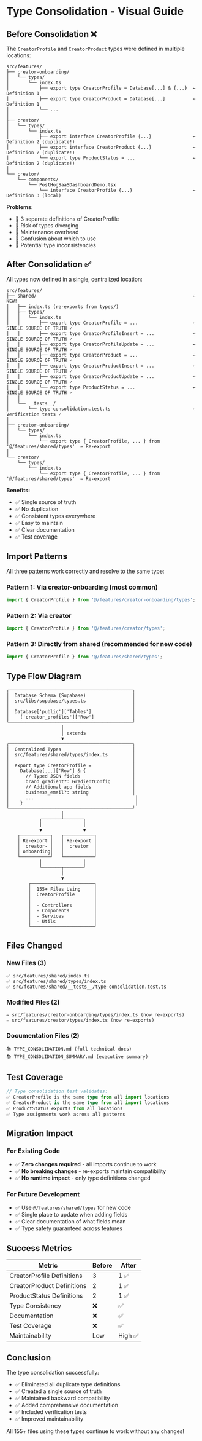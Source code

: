 # Type Consolidation - Visual Guide

## Before Consolidation ❌

The `CreatorProfile` and `CreatorProduct` types were defined in multiple locations:

```
src/features/
├── creator-onboarding/
│   └── types/
│       └── index.ts
│           ├── export type CreatorProfile = Database[...] & {...}  ← Definition 1
│           ├── export type CreatorProduct = Database[...]          ← Definition 1
│           └── ...
│
├── creator/
│   └── types/
│       └── index.ts
│           ├── export interface CreatorProfile {...}               ← Definition 2 (duplicate!)
│           ├── export interface CreatorProduct {...}               ← Definition 2 (duplicate!)
│           └── export type ProductStatus = ...                     ← Definition 2 (duplicate!)
│
└── creator/
    └── components/
        └── PostHogSaaSDashboardDemo.tsx
            └── interface CreatorProfile {...}                      ← Definition 3 (local)
```

**Problems:**
- 🔴 3 separate definitions of CreatorProfile
- 🔴 Risk of types diverging
- 🔴 Maintenance overhead
- 🔴 Confusion about which to use
- 🔴 Potential type inconsistencies

## After Consolidation ✅

All types now defined in a single, centralized location:

```
src/features/
├── shared/                                                         ← NEW!
│   ├── index.ts (re-exports from types/)
│   ├── types/
│   │   └── index.ts
│   │       ├── export type CreatorProfile = ...                    ← SINGLE SOURCE OF TRUTH ✓
│   │       ├── export type CreatorProfileInsert = ...              ← SINGLE SOURCE OF TRUTH ✓
│   │       ├── export type CreatorProfileUpdate = ...              ← SINGLE SOURCE OF TRUTH ✓
│   │       ├── export type CreatorProduct = ...                    ← SINGLE SOURCE OF TRUTH ✓
│   │       ├── export type CreatorProductInsert = ...              ← SINGLE SOURCE OF TRUTH ✓
│   │       ├── export type CreatorProductUpdate = ...              ← SINGLE SOURCE OF TRUTH ✓
│   │       └── export type ProductStatus = ...                     ← SINGLE SOURCE OF TRUTH ✓
│   │
│   └── __tests__/
│       └── type-consolidation.test.ts                              ← Verification tests ✓
│
├── creator-onboarding/
│   └── types/
│       └── index.ts
│           └── export type { CreatorProfile, ... } from '@/features/shared/types'  ← Re-export
│
└── creator/
    └── types/
        └── index.ts
            └── export type { CreatorProfile, ... } from '@/features/shared/types'  ← Re-export
```

**Benefits:**
- ✅ Single source of truth
- ✅ No duplication
- ✅ Consistent types everywhere
- ✅ Easy to maintain
- ✅ Clear documentation
- ✅ Test coverage

## Import Patterns

All three patterns work correctly and resolve to the same type:

### Pattern 1: Via creator-onboarding (most common)
```typescript
import { CreatorProfile } from '@/features/creator-onboarding/types';
```

### Pattern 2: Via creator
```typescript
import { CreatorProfile } from '@/features/creator/types';
```

### Pattern 3: Directly from shared (recommended for new code)
```typescript
import { CreatorProfile } from '@/features/shared/types';
```

## Type Flow Diagram

```
┌─────────────────────────────────────────────┐
│  Database Schema (Supabase)                 │
│  src/libs/supabase/types.ts                 │
│                                             │
│  Database['public']['Tables']               │
│    ['creator_profiles']['Row']              │
└─────────────────────────────────────────────┘
                    │
                    │ extends
                    ▼
┌─────────────────────────────────────────────┐
│  Centralized Types                          │
│  src/features/shared/types/index.ts         │
│                                             │
│  export type CreatorProfile =               │
│    Database[...]['Row'] & {                 │
│      // Typed JSON fields                   │
│      brand_gradient?: GradientConfig        │
│      // Additional app fields               │
│      business_email?: string                │
│      ...                                     │
│    }                                         │
└─────────────────────────────────────────────┘
                    │
            ┌───────┴───────┐
            │               │
            ▼               ▼
    ┌───────────┐   ┌───────────┐
    │ Re-export │   │ Re-export │
    │  creator- │   │  creator  │
    │ onboarding│   │           │
    └───────────┘   └───────────┘
            │               │
            └───────┬───────┘
                    │
                    ▼
        ┌───────────────────────┐
        │  155+ Files Using     │
        │  CreatorProfile       │
        │                       │
        │  - Controllers        │
        │  - Components         │
        │  - Services           │
        │  - Utils              │
        └───────────────────────┘
```

## Files Changed

### New Files (3)
```
✅ src/features/shared/index.ts
✅ src/features/shared/types/index.ts
✅ src/features/shared/__tests__/type-consolidation.test.ts
```

### Modified Files (2)
```
✏️ src/features/creator-onboarding/types/index.ts (now re-exports)
✏️ src/features/creator/types/index.ts (now re-exports)
```

### Documentation Files (2)
```
📚 TYPE_CONSOLIDATION.md (full technical docs)
📚 TYPE_CONSOLIDATION_SUMMARY.md (executive summary)
```

## Test Coverage

```typescript
// Type consolidation test validates:
✅ CreatorProfile is the same type from all import locations
✅ CreatorProduct is the same type from all import locations  
✅ ProductStatus exports from all locations
✅ Type assignments work across all patterns
```

## Migration Impact

### For Existing Code
- ✅ **Zero changes required** - all imports continue to work
- ✅ **No breaking changes** - re-exports maintain compatibility
- ✅ **No runtime impact** - only type definitions changed

### For Future Development
- ✅ Use `@/features/shared/types` for new code
- ✅ Single place to update when adding fields
- ✅ Clear documentation of what fields mean
- ✅ Type safety guaranteed across features

## Success Metrics

| Metric | Before | After |
|--------|--------|-------|
| CreatorProfile Definitions | 3 | 1 ✅ |
| CreatorProduct Definitions | 2 | 1 ✅ |
| ProductStatus Definitions | 2 | 1 ✅ |
| Type Consistency | ❌ | ✅ |
| Documentation | ❌ | ✅ |
| Test Coverage | ❌ | ✅ |
| Maintainability | Low | High ✅ |

## Conclusion

The type consolidation successfully:
- ✅ Eliminated all duplicate type definitions
- ✅ Created a single source of truth
- ✅ Maintained backward compatibility
- ✅ Added comprehensive documentation
- ✅ Included verification tests
- ✅ Improved maintainability

All 155+ files using these types continue to work without any changes!
